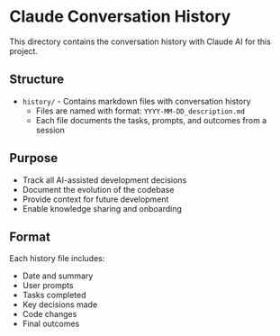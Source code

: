 # Claude Conversation History

This directory contains the conversation history with Claude AI for this project.

## Structure

- `history/` - Contains markdown files with conversation history
  - Files are named with format: `YYYY-MM-DD_description.md`
  - Each file documents the tasks, prompts, and outcomes from a session

## Purpose

- Track all AI-assisted development decisions
- Document the evolution of the codebase
- Provide context for future development
- Enable knowledge sharing and onboarding

## Format

Each history file includes:
- Date and summary
- User prompts
- Tasks completed
- Key decisions made
- Code changes
- Final outcomes